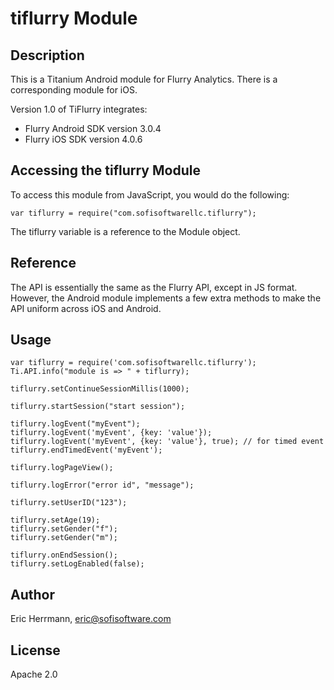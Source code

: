# tiflurry Module

## Description

This is a Titanium Android module for Flurry Analytics. There is a corresponding module for iOS.

Version 1.0 of TiFlurry integrates:
- Flurry Android SDK version 3.0.4
- Flurry iOS SDK version 4.0.6

## Accessing the tiflurry Module

To access this module from JavaScript, you would do the following:

	var tiflurry = require("com.sofisoftwarellc.tiflurry");

The tiflurry variable is a reference to the Module object.	

## Reference

The API is essentially the same as the Flurry API, except in JS format.
However, the Android module implements a few extra methods to make the API
uniform across iOS and Android.

## Usage

	var tiflurry = require('com.sofisoftwarellc.tiflurry');
	Ti.API.info("module is => " + tiflurry);

	tiflurry.setContinueSessionMillis(1000);

	tiflurry.startSession("start session");

	tiflurry.logEvent("myEvent");
    tiflurry.logEvent('myEvent', {key: 'value'});
    tiflurry.logEvent('myEvent', {key: 'value'}, true); // for timed event
	tiflurry.endTimedEvent('myEvent');
	
	tiflurry.logPageView();

	tiflurry.logError("error id", "message");

	tiflurry.setUserID("123");

	tiflurry.setAge(19);
	tiflurry.setGender("f");
	tiflurry.setGender("m");

	tiflurry.onEndSession();
	tiflurry.setLogEnabled(false);

## Author

Eric Herrmann, eric@sofisoftware.com

## License

Apache 2.0
